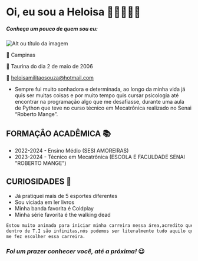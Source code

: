 # Oi, eu sou a Heloisa 👋🏾👩🏾‍💻
##### _Conheça um pouco de quem sou eu:_
 
 
![Alt ou título da imagem](https://img.freepik.com/vetores-premium/uma-mulher-com-um-laptop-e-uma-tela-em-branco_1047188-62861.jpg)



📍 Campinas 

🎁 Taurina do dia 2 de maio de 2006 

📩 heloisamilitaosouza@hotmail.com

- Sempre fui muito sonhadora e determinada, ao longo da minha vida já quis ser muitas coisas e por muito tempo quis cursar psicologia até encontrar na programação algo que me desafiasse, durante uma aula de Python  que teve no curso técnico em Mecatrônica realizado no Senai “Roberto Mange”. 

## FORMAÇÃO ACADÊMICA 📚
- 2022-2024 - Ensino Médio (SESI AMOREIRAS)
- 2023-2024 - Técnico em Mecatrônica (ESCOLA E FACULDADE SENAI "ROBERTO MANGE")

## CURIOSIDADES 🎀

- Já pratiquei mais de 5 esportes diferentes
- Sou viciada em ler livros
- Minha banda favorita é Coldplay
- Minha série favorita é the walking dead


```sh
Estou muito animada para iniciar minha carreira nessa área,acredito que as possibilidades
dentro de T.I são infinitas,nós podemos ser literalmente tudo aquilo que quisermos e isso
me fez escolher essa carreira.
```
### _Foi um prazer conhecer você, até a próxima!_ 😉
